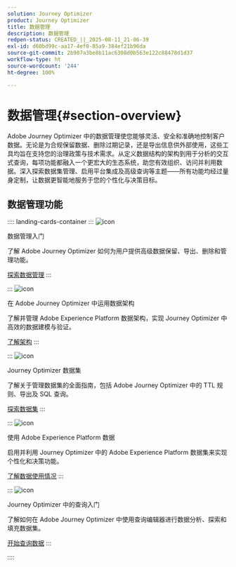 ```yaml
---
solution: Journey Optimizer
product: Journey Optimizer
title: 数据管理
description: 数据管理
redpen-status: CREATED_||_2025-08-11_21-06-39
exl-id: d60bd99c-aa17-4ef0-85a9-384ef21b96da
source-git-commit: 2b907a3be8b11ac6308d0b563e122c88478d1d37
workflow-type: ht
source-wordcount: '244'
ht-degree: 100%

---
```


# 数据管理{#section-overview}

Adobe Journey Optimizer 中的数据管理使您能够灵活、安全和准确地控制客户数据。无论是为合规保留数据、删除过期记录，还是导出信息供外部使用，这些工具均旨在支持您的治理政策与技术需求。从定义数据结构的架构到用于分析的交互式查询，每项功能都融入一个更宏大的生态系统，助您有效组织、访问并利用数据。深入探索数据集管理、启用平台集成及高级查询等主题——所有功能均经过量身定制，让数据更智能地服务于您的个性化与决策目标。

## 数据管理功能

:::: landing-cards-container
:::
![icon](https://cdn.experienceleague.adobe.com/icons/book.svg)

数据管理入门

了解 Adobe Journey Optimizer 如何为用户提供高级数据保留、导出、删除和管理功能。

[探索数据管理](../using/data/gs-data.md)
:::

:::
![icon](https://cdn.experienceleague.adobe.com/icons/puzzle-piece.svg)

在 Adobe Journey Optimizer 中运用数据架构

了解并管理 Adobe Experience Platform 数据架构，实现 Journey Optimizer 中高效的数据建模与验证。

[了解架构](../using/data/get-started-schemas.md)
:::

:::
![icon](https://cdn.experienceleague.adobe.com/icons/database.svg)

Journey Optimizer 数据集

了解关于管理数据集的全面指南，包括 Adobe Journey Optimizer 中的 TTL 规则、导出及 SQL 查询。

[探索数据集](datasets-landing-page.md)
:::

:::
![icon](https://cdn.experienceleague.adobe.com/icons/bullseye.svg)

使用 Adobe Experience Platform 数据

启用并利用 Journey Optimizer 中的 Adobe Experience Platform 数据集来实现个性化和决策功能。

[了解数据使用情况](../using/data/lookup-aep-data.md)
:::

:::
![icon](https://cdn.experienceleague.adobe.com/icons/chart-line.svg)

Journey Optimizer 中的查询入门

了解如何在 Adobe Journey Optimizer 中使用查询编辑器进行数据分析、探索和填充数据集。

[开始查询数据](../using/data/get-started-queries.md)
:::

::::
